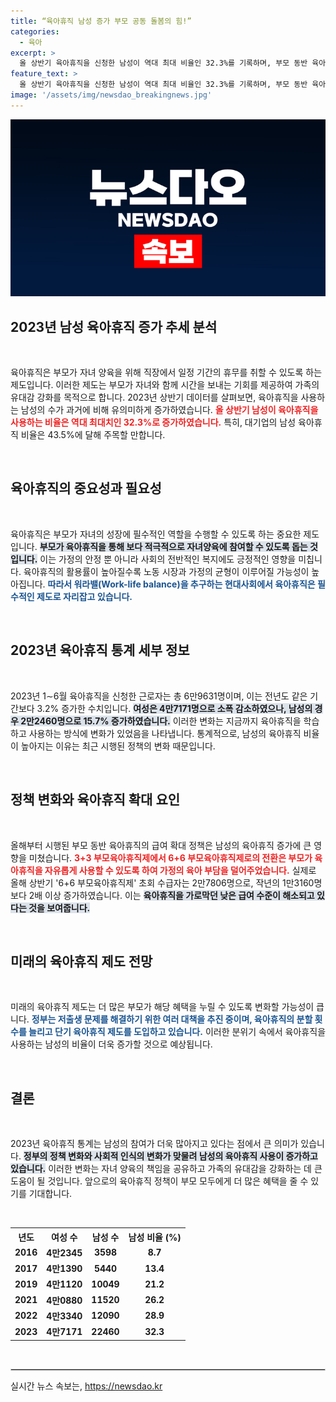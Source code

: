```yaml
---
title: “육아휴직 남성 증가 부모 공동 돌봄의 힘!”
categories:
  - 육아
excerpt: >
  올 상반기 육아휴직을 신청한 남성이 역대 최대 비율인 32.3%를 기록하며, 부모 동반 육아휴직 급여 확대가 주요 원인으로 지목됐다. 1000명 이상 대기업에서는 이 비율이 43.5%에 달해 변화의 물결을 실감하게 한다.
feature_text: >
  올 상반기 육아휴직을 신청한 남성이 역대 최대 비율인 32.3%를 기록하며, 부모 동반 육아휴직 급여 확대가 주요 원인으로 지목됐다. 1000명 이상 대기업에서는 이 비율이 43.5%에 달해 변화의 물결을 실감하게 한다.
image: '/assets/img/newsdao_breakingnews.jpg'
---
```


<p><img src="/assets/img/newsdao_breakingnews.jpg" alt="flaretime 속보" /></p>

<h2 data-ke-size="size26">2023년 남성 육아휴직 증가 추세 분석</h2>

<p data-ke-size="size16">&nbsp;</p>

<p>육아휴직은 부모가 자녀 양육을 위해 직장에서 일정 기간의 휴무를 취할 수 있도록 하는 제도입니다. 이러한 제도는 부모가 자녀와 함께 시간을 보내는 기회를 제공하여 가족의 유대감 강화를 목적으로 합니다. 2023년 상반기 데이터를 살펴보면, 육아휴직을 사용하는 남성의 수가 과거에 비해 유의미하게 증가하였습니다. <b><span style="color: #ee2323;">올 상반기 남성이 육아휴직을 사용하는 비율은 역대 최대치인 32.3%로 증가하였습니다.</span></b> 특히, 대기업의 남성 육아휴직 비율은 43.5%에 달해 주목할 만합니다.</p>

<p data-ke-size="size16">&nbsp;</p>

<h2 data-ke-size="size26">육아휴직의 중요성과 필요성</h2>

<p data-ke-size="size16">&nbsp;</p>

<p>육아휴직은 부모가 자녀의 성장에 필수적인 역할을 수행할 수 있도록 하는 중요한 제도입니다. <b><span style="background-color: #21538527;">부모가 육아휴직을 통해 보다 적극적으로 자녀양육에 참여할 수 있도록 돕는 것입니다.</span></b> 이는 가정의 안정 뿐 아니라 사회의 전반적인 복지에도 긍정적인 영향을 미칩니다. 육아휴직의 활용률이 높아질수록 노동 시장과 가정의 균형이 이루어질 가능성이 높아집니다. <b><span style="color: #1a5490;">따라서 워라밸(Work-life balance)을 추구하는 현대사회에서 육아휴직은 필수적인 제도로 자리잡고 있습니다.</span></b></p>

<p data-ke-size="size16">&nbsp;</p>

<h2 data-ke-size="size26">2023년 육아휴직 통계 세부 정보</h2>

<p data-ke-size="size16">&nbsp;</p>

<p>2023년 1∼6월 육아휴직을 신청한 근로자는 총 6만9631명이며, 이는 전년도 같은 기간보다 3.2% 증가한 수치입니다. <b><span style="background-color: #21538527;">여성은 4만7171명으로 소폭 감소하였으나, 남성의 경우 2만2460명으로 15.7% 증가하였습니다.</span></b> 이러한 변화는 지금까지 육아휴직을 학습하고 사용하는 방식에 변화가 있었음을 나타냅니다. 통계적으로, 남성의 육아휴직 비율이 높아지는 이유는 최근 시행된 정책의 변화 때문입니다.</p>

<p data-ke-size="size16">&nbsp;</p>

<h2 data-ke-size="size26">정책 변화와 육아휴직 확대 요인</h2>

<p data-ke-size="size16">&nbsp;</p>

<p>올해부터 시행된 부모 동반 육아휴직의 급여 확대 정책은 남성의 육아휴직 증가에 큰 영향을 미쳤습니다. <b><span style="color: #ee2323;">3+3 부모육아휴직제에서 6+6 부모육아휴직제로의 전환은 부모가 육아휴직을 자유롭게 사용할 수 있도록 하여 가정의 육아 부담을 덜어주었습니다.</span></b> 실제로 올해 상반기 '6+6 부모육아휴직제' 초회 수급자는 2만7806명으로, 작년의 1만3160명보다 2배 이상 증가하였습니다. 이는 <b><span style="background-color: #21538527;">육아휴직을 가로막던 낮은 급여 수준이 해소되고 있다는 것을 보여줍니다.</span></b></p>

<p data-ke-size="size16">&nbsp;</p>

<h2 data-ke-size="size26">미래의 육아휴직 제도 전망</h2>

<p data-ke-size="size16">&nbsp;</p>

<p>미래의 육아휴직 제도는 더 많은 부모가 해당 혜택을 누릴 수 있도록 변화할 가능성이 큽니다. <b><span style="color: #1a5490;">정부는 저출생 문제를 해결하기 위한 여러 대책을 추진 중이며, 육아휴직의 분할 횟수를 늘리고 단기 육아휴직 제도를 도입하고 있습니다.</span></b> 이러한 분위기 속에서 육아휴직을 사용하는 남성의 비율이 더욱 증가할 것으로 예상됩니다.</p>

<p data-ke-size="size16">&nbsp;</p>

<h2 data-ke-size="size26">결론</h2>

<p data-ke-size="size16">&nbsp;</p>

<p>2023년 육아휴직 통계는 남성의 참여가 더욱 많아지고 있다는 점에서 큰 의미가 있습니다. <b><span style="background-color: #21538527;">정부의 정책 변화와 사회적 인식의 변화가 맞물려 남성의 육아휴직 사용이 증가하고 있습니다.</span></b> 이러한 변화는 자녀 양육의 책임을 공유하고 가족의 유대감을 강화하는 데 큰 도움이 될 것입니다. 앞으로의 육아휴직 정책이 부모 모두에게 더 많은 혜택을 줄 수 있기를 기대합니다.</p>

<p data-ke-size="size16">&nbsp;</p> 

<table style="width: 100%; border-collapse: collapse;">
  <tr>
    <th style="text-align: center;">년도</th>
    <th style="text-align: center;">여성 수</th>
    <th style="text-align: center;">남성 수</th>
    <th style="text-align: center;">남성 비율 (%)</th>
  </tr>
  <tr>
    <td style="text-align: center; height: 17px;"><b>2016</b></td>
    <td style="text-align: center; height: 17px;"><b>4만2345</b></td>
    <td style="text-align: center; height: 17px;"><b>3598</b></td>
    <td style="text-align: center; height: 17px;"><b>8.7</b></td>
  </tr>
  <tr>
    <td style="text-align: center; height: 17px;"><b>2017</b></td>
    <td style="text-align: center; height: 17px;"><b>4만1390</b></td>
    <td style="text-align: center; height: 17px;"><b>5440</b></td>
    <td style="text-align: center; height: 17px;"><b>13.4</b></td>
  </tr>
  <tr>
    <td style="text-align: center; height: 17px;"><b>2019</b></td>
    <td style="text-align: center; height: 17px;"><b>4만1120</b></td>
    <td style="text-align: center; height: 17px;"><b>10049</b></td>
    <td style="text-align: center; height: 17px;"><b>21.2</b></td>
  </tr>
  <tr>
    <td style="text-align: center; height: 17px;"><b>2021</b></td>
    <td style="text-align: center; height: 17px;"><b>4만0880</b></td>
    <td style="text-align: center; height: 17px;"><b>11520</b></td>
    <td style="text-align: center; height: 17px;"><b>26.2</b></td>
  </tr>
  <tr>
    <td style="text-align: center; height: 17px;"><b>2022</b></td>
    <td style="text-align: center; height: 17px;"><b>4만3340</b></td>
    <td style="text-align: center; height: 17px;"><b>12090</b></td>
    <td style="text-align: center; height: 17px;"><b>28.9</b></td>
  </tr>
  <tr>
    <td style="text-align: center; height: 17px;"><b>2023</b></td>
    <td style="text-align: center; height: 17px;"><b>4만7171</b></td>
    <td style="text-align: center; height: 17px;"><b>22460</b></td>
    <td style="text-align: center; height: 17px;"><b>32.3</b></td>
  </tr>
</table>

<p data-ke-size="size16">&nbsp;</p>

<hr style="border: 1px solid #ccc;" />
실시간 뉴스 속보는, <a href="https://newsdao.kr" rel="dofollow">https://newsdao.kr</a>


